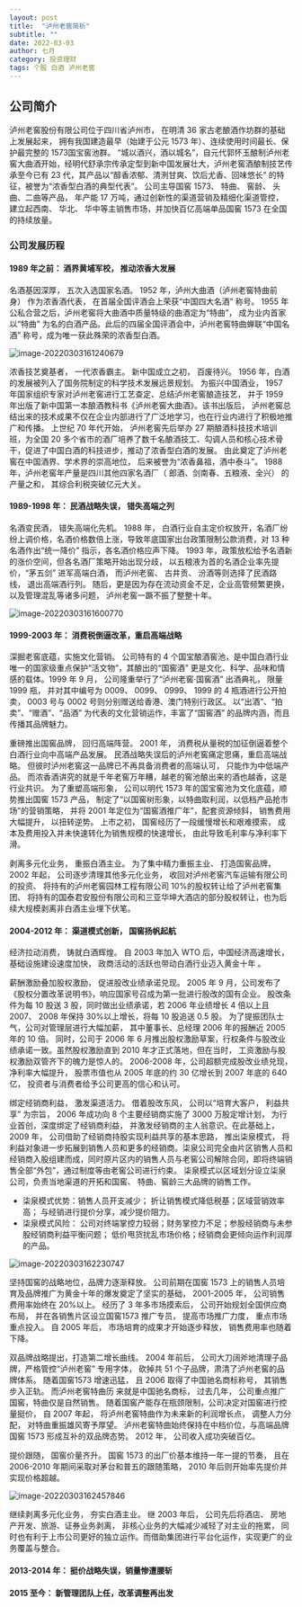 ```yaml
---
layout: post
title:  "泸州老窖简析"
subtitle: ""
date: 2022-03-03
author: 七月
category: 投资理财
tags: 个股 白酒 泸州老窖
---
```


## 公司简介

泸州老窖股份有限公司位于四川省泸州市， 在明清 36 家古老酿酒作坊群的基础上发展起来， 拥有我国建造最早（始建于公元 1573 年）、连续使用时间最长、保护最完整的 1573国宝窖池群。 “城以酒兴，酒以城名”，自元代郭怀玉酿制泸州老窖大曲酒开始，经明代舒承宗传承定型到新中国发展壮大，泸州老窖酒酿制技艺传承至今已有 23 代，其产品以“醇香浓郁、清洌甘爽、饮后尤香、回味悠长” 的特征，被誉为“浓香型白酒的典型代表”。 公司主导国窖 1573、 特曲、 窖龄、 头曲、二曲等产品， 年产能 17 万吨，通过创新性的渠道营销及精细化渠道管控， 建立起西南、 华北、 华中等主销售市场，并加快百亿高端单品国窖 1573 在全国的持续放量。  

### 公司发展历程

#### 1989 年之前： 酒界黄埔军校， 推动浓香大发展  

名酒基因深厚， 五次入选国家名酒。 1952 年，泸州大曲酒（泸州老窖特曲前身） 作为浓香酒代表， 在首届全国评酒会上荣获“中国四大名酒” 称号。 1955 年公私合营之后，泸州老窖将大曲酒中质量特级的曲酒定为“特曲”， 成为业内首家以“特曲” 为名的白酒产品。此后的四届全国评酒会中，泸州老窖特曲蝉联“中国名酒” 称号，成为唯一获此殊荣的浓香型白酒。

![image-20220303161240679](D:/Project/github/Rosanne-Luo-io/Rosanne-Luo.github.io/img/image-20220303161240679.png)

浓香技艺奠基者， 一代浓香霸主。 新中国成立之初， 百废待兴。 1956 年，白酒的发展被列入了国务院制定的科学技术发展远景规划。 为振兴中国酒业， 1957 年国家组织专家对泸州老窖进行工艺查定、总结泸州老窖酿造技艺， 并于 1959 年出版了新中国第一本酿酒教科书《泸州老窖大曲酒》。该书出版后， 泸州老窖总结出来的技术成果不仅在企业内部进行了广泛地学习，也在行业内进行了积极地推广和传播。 上世纪 70 年代开始， 泸州老窖先后举办 27 期酿酒科技技术培训班，为全国 20 多个省市的酒厂培养了数千名酿酒技工、勾调人员和核心技术骨干，促进了中国白酒的科技进步，推动了浓香型白酒的发展。 由此奠定了泸州老窖在中国酒界、学术界的崇高地位， 后来被誉为“浓香鼻祖，酒中泰斗”。 1988年，泸州老窖年产量是四川其他四家名酒厂（ 郎酒、剑南春、五粮液、全兴） 的产量之和， 其综合利税突破亿元大关。 

#### 1989-1998 年： 民酒战略失误， 错失高端之列   

名酒变民酒， 错失高端化先机。 1988 年， 白酒行业自主定价权放开，名酒厂纷纷上调价格，名酒价格数倍上涨，导致年底国家出台政策限制公款消费，对 13 种名酒作出“统一降价” 指示，各名酒价格应声下降。 1993 年，政策放松给予名酒新的涨价空间，但各名酒厂策略开始出现分歧， 以五粮液为首的名酒企业率先提价，“茅五剑” 进军高端白酒， 而泸州老窖、 古井贡、 汾酒等则选择了民酒路线， 退出高端酒行列。 随后，更是因为存在流动资金不足，企业高管频繁更换，以及管理混乱等诸多问题， 泸州老窖一蹶不振了整整十年。

![image-20220303161600770](D:/Project/github/Rosanne-Luo-io/Rosanne-Luo.github.io/img/image-20220303161600770.png)

#### 1999-2003 年： 消费税倒逼改革，重启高端战略  

深掘老窖底蕴，实施文化营销。 公司特有的 4 个国宝酿酒窖池，是中国白酒行业唯一的国家级重点保护“活文物”，其酿出的“国窖酒” 更是文化、科学、品味和情感的载体。1999 年 9 月， 公司隆重举行了“泸州老窖·国窖酒” 出酒典礼， 限量 1999 瓶， 并对其中编号为 0009、 0099、 0999、 1999 的 4 瓶酒进行公开拍卖， 0003 号与 0002 号则分别赠送给香港、澳门特别行政区。 以“出酒”、“拍卖”、“赠酒”、“品酒” 为代表的文化营销运作，丰富了“国窖酒” 的品牌内涵，而且传播其品牌魅力。  

重磅推出国窖品牌， 回归高端阵营。 2001 年， 消费税从量税的加征倒逼着整个白酒行业向中高端产品发展。 民酒战略失误后的泸州老窖痛定思痛，重启高端战略。 但彼时泸州老窖这一品牌已不再具备消费者的高端认可， 只能作为中低端产品。 而浓香酒讲究的就是千年老窖万年糟，越老的窖池酿出来的酒也越香，这是行业共识。 为了重塑高端形象， 公司以明代 1573 年的国宝窖池为文化底蕴，顺势推出国窖 1573 产品， 制定了“以国窖树形象，以特曲取利润，以低档产品抢市场”的营销策略， 并将 2001 年定位为“国窖酒推广年”，配套资源倾斜， 销售费用大幅提升， 以扭转逆势。 上市之初， 国窖经历了一段缓慢增长和艰难摸索， 成本及费用投入并未快速转化为销售规模的快速增长， 由此导致毛利率与净利率下滑。    

剥离多元化业务， 重振白酒主业。 为了集中精力重振主业、 打造国窖品牌， 2002 年起， 公司逐步清理其他多元化业务， 收回对泸州老窖汽车运输有限公司的投资、 将持有的泸州老窖园林工程有限公司 10%的股权转让给了泸州老窖集团、 将持有的国泰君安股份有限公司和三亚华坤大酒店的部分股权转让，也为后续大规模剥离非白酒主业埋下伏笔。  

#### 2004-2012 年： 渠道模式创新， 国窖扬帆起航  

经济拉动消费， 铸就白酒辉煌。 自 2003 年加入 WTO 后，中国经济高速增长，基础设施建设速度加快， 政商活动的活跃也带动白酒行业迈入黄金十年 。

薪酬激励叠加股权激励， 促进股改业绩承诺兑现。 2005 年 9 月，公司发布了《股权分置改革说明书》，响应国家号召成为第一批进行股改的国有企业。 股改条件为每 10 股送 3 股，同时做出业绩承诺，若 2006 年业绩增长 4 倍以上且 2007、 2008 年保持 30%以上增长，将每 10 股追送 0.5 股。 为了提振团队士气，公司对管理层进行大幅加薪， 其中董事长、总经理 2006 年的报酬近 2005 年的 10 倍。 同时，公司于 2006 年 6 月推出股权激励草案，行权条件与股改业绩承诺一致。虽然股权激励直到 2010 年才正式落地，但在当时， 工资激励与股权激励双管齐下的魄力是惊人的。 2006-2008 年，公司超额完成股改业绩兑现，净利率大幅提升， 股票市值也从 2005 年底的约 30 亿增长到 2007 年底的 640 亿， 投资者与消费者给予公司更高的信心和认可。

绑定经销商利益， 激发渠道活力。 借着股改东风， 公司以“培育大客户， 利益共享” 为宗旨， 2006 年成功向 8 个主要经销商实施了 3000 万股定增计划， 为行业首创，深度绑定了经销商利益， 并激发经销商的主人翁意识。在此基础上， 2009 年， 公司借助了经销商持股实现利益共享的基本思路， 推出柒泉模式， 将利益对象进一步拓展到销售人员和更多的经销商。柒泉公司完全由片区销售人员和经销商入股组建而成，同时原片区内的销售人员与老窖公司解除合同，即将终端销售全部“外包”，通过制度等由老窖公司进行约束。 柒泉模式以区域划分设立柒泉公司，负责当地渠道的开拓和国窖、 特曲、窖龄三大品牌的销售工作。 

* 柒泉模式优势：销售人员开支减少； 折让销售模式降低税基；区域营销效率高； 与经销进行提价分享，减少提价阻力。  
* 柒泉模式风险： 公司对终端掌控力较弱；财务掌控力不足；参股经销商与未参股经销商利益平衡问题； 低价甩货扰乱市场价格；经销商会更倾向运作利润厚的产品。  

![image-20220303162230747](D:/Project/github/Rosanne-Luo-io/Rosanne-Luo.github.io/img/image-20220303162230747.png)

坚持国窖的战略地位，品牌力逐渐释放。 公司前期在国窖 1573 上的销售人员培育及品牌推广为黄金十年的爆发奠定了坚实的基础， 2001-2005 年， 公司销售费用率始终在 20%以上。 经历了 3 年多市场摸索后， 公司开始规划全国供应商布局， 并在各销售片区设立国窖1573 推广专员， 提高市场推广力度， 重点市场重点投入。 自 2005 年后， 市场培育的成果才开始逐步释放， 销售费用率也随着下降。  

双品牌战略提出，打造第二增长曲线。 2004 年前后， 公司大刀阔斧地清理子品牌，严格管控“泸州老窖” 专用字体， 砍掉共 51 个子品牌，肃清了泸州老窖的品牌体系。 随着国窖1573 增速迅猛， 且 2006 取得了中国驰名商标称号， 其销售步入正轨。 而泸州老窖特曲历 来就是中国驰名商标， 过去几年， 公司重点推广国窖，特曲仅是自然销售。 随着国窖产能存在瓶颈限制，公司决定对国窖进行控量挺价， 自 2007 年起， 将泸州老窖特曲作为未来新的利润增长点， 调整人力分配， 对特曲重振雄风寄予厚望。 泸州老窖特曲始终保持在中档价位，与高端品牌国窖 1573 形成互补的双品牌态势。 2012 年， 公司收入成功突破百亿。 

提价跟随， 国窖价量齐升。 国窖 1573 的出厂价基本维持一年一提的节奏， 且在 2006-2010 年期间采取对茅台和普五的跟随策略， 2010 年后则开始率先提价并实现价格超越。    

![image-20220303162457846](D:/Project/github/Rosanne-Luo-io/Rosanne-Luo.github.io/img/image-20220303162457846.png)

继续剥离多元化业务， 夯实白酒主业。 继 2003 年后， 公司先后将酒店、 房地产开发、旅游、证券业务剥离， 非核心业务的大幅减少减轻了对主业的拖累， 同时也有利于上市公司更好的独立运作。而借助集团进行平台化运作，实现更广的业务覆盖与整合。  

#### 2013-2014 年： 挺价战略失误，销量惨遭腰斩  



#### 2015 至今： 新管理团队上任，改革调整再出发  